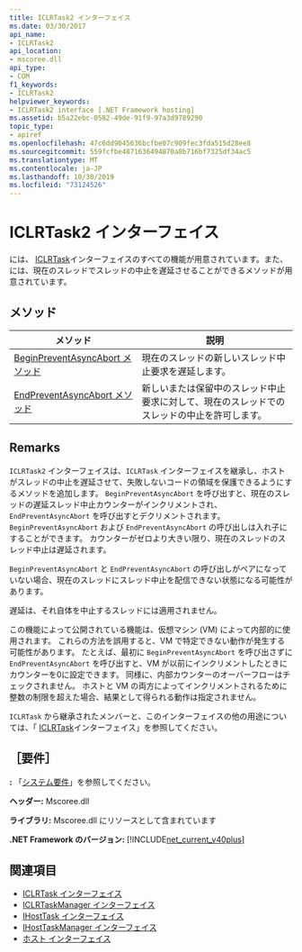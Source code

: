 ```yaml
---
title: ICLRTask2 インターフェイス
ms.date: 03/30/2017
api_name:
- ICLRTask2
api_location:
- mscoree.dll
api_type:
- COM
f1_keywords:
- ICLRTask2
helpviewer_keywords:
- ICLRTask2 interface [.NET Framework hosting]
ms.assetid: b5a22ebc-0582-49de-91f9-97a3d9789290
topic_type:
- apiref
ms.openlocfilehash: 47c6dd9045636bcfbe07c909fec3fda515d28ee8
ms.sourcegitcommit: 559fcfbe4871636494870a8b716bf7325df34ac5
ms.translationtype: MT
ms.contentlocale: ja-JP
ms.lasthandoff: 10/30/2019
ms.locfileid: "73124526"
---
```

# <a name="iclrtask2-interface"></a>ICLRTask2 インターフェイス
には、 [ICLRTask](../../../../docs/framework/unmanaged-api/hosting/iclrtask-interface.md)インターフェイスのすべての機能が用意されています。また、には、現在のスレッドでスレッドの中止を遅延させることができるメソッドが用意されています。  
  
## <a name="methods"></a>メソッド  
  
|メソッド|説明|  
|------------|-----------------|  
|[BeginPreventAsyncAbort メソッド](../../../../docs/framework/unmanaged-api/hosting/iclrtask2-beginpreventasyncabort-method.md)|現在のスレッドの新しいスレッド中止要求を遅延します。|  
|[EndPreventAsyncAbort メソッド](../../../../docs/framework/unmanaged-api/hosting/iclrtask2-endpreventasyncabort-method.md)|新しいまたは保留中のスレッド中止要求に対して、現在のスレッドでのスレッドの中止を許可します。|  
  
## <a name="remarks"></a>Remarks  
 `ICLRTask2` インターフェイスは、`ICLRTask` インターフェイスを継承し、ホストがスレッドの中止を遅延させて、失敗しないコードの領域を保護できるようにするメソッドを追加します。 `BeginPreventAsyncAbort` を呼び出すと、現在のスレッドの遅延スレッド中止カウンターがインクリメントされ、`EndPreventAsyncAbort` を呼び出すとデクリメントされます。 `BeginPreventAsyncAbort` および `EndPreventAsyncAbort` の呼び出しは入れ子にすることができます。 カウンターがゼロより大きい限り、現在のスレッドのスレッド中止は遅延されます。  
  
 `BeginPreventAsyncAbort` と `EndPreventAsyncAbort` の呼び出しがペアになっていない場合、現在のスレッドにスレッド中止を配信できない状態になる可能性があります。  
  
 遅延は、それ自体を中止するスレッドには適用されません。  
  
 この機能によって公開されている機能は、仮想マシン (VM) によって内部的に使用されます。 これらの方法を誤用すると、VM で特定できない動作が発生する可能性があります。 たとえば、最初に `BeginPreventAsyncAbort` を呼び出さずに `EndPreventAsyncAbort` を呼び出すと、VM が以前にインクリメントしたときにカウンターを0に設定できます。 同様に、内部カウンターのオーバーフローはチェックされません。 ホストと VM の両方によってインクリメントされるために整数の制限を超えた場合、結果として得られる動作は指定されません。  
  
 `ICLRTask` から継承されたメンバーと、このインターフェイスの他の用途については、「 [ICLRTask](../../../../docs/framework/unmanaged-api/hosting/iclrtask-interface.md)インターフェイス」を参照してください。  
  
## <a name="requirements"></a>［要件］  
 **:** 「[システム要件](../../../../docs/framework/get-started/system-requirements.md)」を参照してください。  
  
 **ヘッダー:** Mscoree.dll  
  
 **ライブラリ:** Mscoree.dll にリソースとして含まれています  
  
 **.NET Framework のバージョン:** [!INCLUDE[net_current_v40plus](../../../../includes/net-current-v40plus-md.md)]  
  
## <a name="see-also"></a>関連項目

- [ICLRTask インターフェイス](../../../../docs/framework/unmanaged-api/hosting/iclrtask-interface.md)
- [ICLRTaskManager インターフェイス](../../../../docs/framework/unmanaged-api/hosting/iclrtaskmanager-interface.md)
- [IHostTask インターフェイス](../../../../docs/framework/unmanaged-api/hosting/ihosttask-interface.md)
- [IHostTaskManager インターフェイス](../../../../docs/framework/unmanaged-api/hosting/ihosttaskmanager-interface.md)
- [ホスト インターフェイス](../../../../docs/framework/unmanaged-api/hosting/hosting-interfaces.md)
